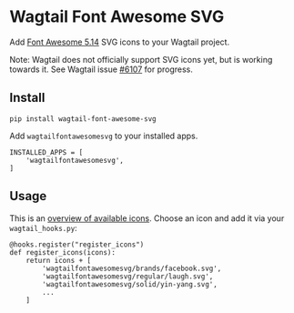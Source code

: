 # Wagtail Font Awesome SVG

Add [Font Awesome 5.14](https://fontawesome.com/icons?d=gallery&m=free) SVG icons to your Wagtail project.

Note: Wagtail does not officially support SVG icons yet, but is working towards it.
See Wagtail issue [#6107](https://github.com/wagtail/wagtail/issues/6107) for progress.


## Install

    pip install wagtail-font-awesome-svg

Add `wagtailfontawesomesvg` to your installed apps.

    INSTALLED_APPS = [
        'wagtailfontawesomesvg',
    ]

    
## Usage

This is an [overview of available icons](https://fontawesome.com/icons?d=gallery&m=free). Choose an icon and add it via your `wagtail_hooks.py`:

    @hooks.register("register_icons")
    def register_icons(icons):
        return icons + [
            'wagtailfontawesomesvg/brands/facebook.svg',
            'wagtailfontawesomesvg/regular/laugh.svg',
            'wagtailfontawesomesvg/solid/yin-yang.svg',
            ...
        ]
